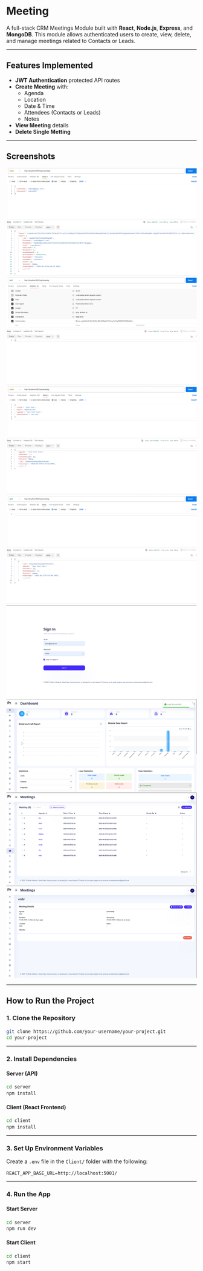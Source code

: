 # Meeting

A full-stack CRM Meetings Module built with **React**, **Node.js**, **Express**, and **MongoDB**. This module allows authenticated users to create, view, delete, and manage meetings related to Contacts or Leads.

---

##  Features Implemented

- **JWT Authentication** protected API routes
- **Create Meeting** with:
  - Agenda
  - Location
  - Date & Time
  - Attendees (Contacts or Leads)
  - Notes
- **View Meeting** details
- **Delete Single Metting**
---

## Screenshots

![1](screenShots/1.png)
![2](screenShots/2.png)
![3](screenShots/3.png)
![4](screenShots/4.png)
![6](screenShots/6.png)
![7](screenShots/7.png)
![8](screenShots/8.png)
![9](screenShots/9.png)


---

## How to Run the Project

### 1. Clone the Repository
```bash
git clone https://github.com/your-username/your-project.git
cd your-project
```

---

### 2. Install Dependencies

#### Server (API)
```bash
cd server
npm install
```

#### Client (React Frontend)
```bash
cd client
npm install
```

---

### 3. Set Up Environment Variables

Create a `.env` file in the `Client/` folder with the following:

```env
REACT_APP_BASE_URL=http://localhost:5001/
```
---

### 4. Run the App

#### Start Server
```bash
cd server
npm run dev
```

#### Start Client
```bash
cd client
npm start
```